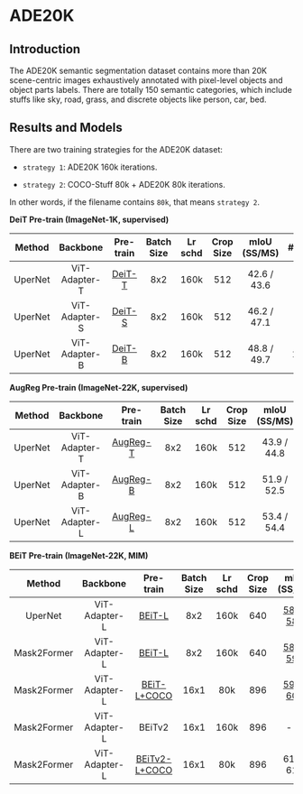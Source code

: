 # ADE20K

<!-- [ALGORITHM] -->

## Introduction

The ADE20K semantic segmentation dataset contains more than 20K scene-centric images exhaustively annotated with pixel-level objects and object parts labels. There are totally 150 semantic categories, which include stuffs like sky, road, grass, and discrete objects like person, car, bed.

## Results and Models

There are two training strategies for the ADE20K dataset:

- `strategy 1`: ADE20K 160k iterations.

- `strategy 2`: COCO-Stuff 80k + ADE20K 80k iterations.

In other words, if the filename contains `80k`, that means `strategy 2`.

**DeiT Pre-train (ImageNet-1K, supervised)**

| Method  | Backbone      | Pre-train                                                                         | Batch Size | Lr schd | Crop Size | mIoU (SS/MS) | #Param | Config                                                    | Download                                                                                                                                                                                                                            |
|:-------:|:-------------:|:---------------------------------------------------------------------------------:|:----------:|:-------:|:---------:|:------------:|:------:|:---------------------------------------------------------:|:-----------------------------------------------------------------------------------------------------------------------------------------------------------------------------------------------------------------------------------:|
| UperNet | ViT-Adapter-T | [DeiT-T](https://dl.fbaipublicfiles.com/deit/deit_tiny_patch16_224-a1311bcf.pth)  | 8x2        | 160k    | 512       | 42.6 / 43.6  | 36M    | [config](./upernet_deit_adapter_tiny_512_160k_ade20k.py)  | [ckpt](https://github.com/czczup/ViT-Adapter/releases/download/v0.3.1/upernet_deit_adapter_tiny_512_160_ade20k.pth.tar) \| [log](https://huggingface.co/czczup/ViT-Adapter/raw/main/upernet_deit_adapter_tiny_512_160k_ade20k.log)  |
| UperNet | ViT-Adapter-S | [DeiT-S](https://dl.fbaipublicfiles.com/deit/deit_small_patch16_224-cd65a155.pth) | 8x2        | 160k    | 512       | 46.2 / 47.1  | 58M    | [config](./upernet_deit_adapter_small_512_160k_ade20k.py) | [ckpt](https://github.com/czczup/ViT-Adapter/releases/download/v0.3.1/upernet_deit_adapter_small_512_160k_ade20k.pth)                                                                                                               |
| UperNet | ViT-Adapter-B | [DeiT-B](https://dl.fbaipublicfiles.com/deit/deit_base_patch16_224-b5f2ef4d.pth)  | 8x2        | 160k    | 512       | 48.8 / 49.7  | 134M   | [config](./upernet_deit_adapter_base_512_160k_ade20k.py)  | [ckpt](https://github.com/czczup/ViT-Adapter/releases/download/v0.3.1/upernet_deit_adapter_base_512_160k_ade20k.pth.tar) \| [log](https://huggingface.co/czczup/ViT-Adapter/raw/main/upernet_deit_adapter_base_512_160k_ade20k.log) |

**AugReg Pre-train (ImageNet-22K, supervised)**

| Method  | Backbone      | Pre-train                                                                                                                                                                        | Batch Size | Lr schd | Crop Size | mIoU (SS/MS) | #Param | Config                                                      | Download                                                                                                                                                                                                                                  |
|:-------:|:-------------:|:--------------------------------------------------------------------------------------------------------------------------------------------------------------------------------:|:----------:|:-------:|:---------:|:------------:|:------:|:-----------------------------------------------------------:|:-----------------------------------------------------------------------------------------------------------------------------------------------------------------------------------------------------------------------------------------:|
| UperNet | ViT-Adapter-T | [AugReg-T](https://github.com/czczup/ViT-Adapter/releases/download/v0.3.1/Ti_16-i21k-300ep-lr_0.001-aug_none-wd_0.03-do_0.0-sd_0.0--imagenet2012-steps_20k-lr_0.03-res_224.pth)  | 8x2        | 160k    | 512       | 43.9 / 44.8  | 36M    | [config](./upernet_augreg_adapter_tiny_512_160k_ade20k.py)  | [ckpt](https://github.com/czczup/ViT-Adapter/releases/download/v0.3.1/upernet_augreg_adapter_tiny_512_160_ade20k.pth.tar) \| [log](https://huggingface.co/czczup/ViT-Adapter/raw/main/upernet_augreg_adapter_tiny_512_160_ade20k.log)     |
| UperNet | ViT-Adapter-B | [AugReg-B](https://github.com/czczup/ViT-Adapter/releases/download/v0.3.1/B_16-i21k-300ep-lr_0.001-aug_medium1-wd_0.1-do_0.0-sd_0.0--imagenet2012-steps_20k-lr_0.01-res_384.pth) | 8x2        | 160k    | 512       | 51.9 / 52.5  | 134M   | [config](./upernet_augreg_adapter_base_512_160k_ade20k.py)  | [ckpt](https://github.com/czczup/ViT-Adapter/releases/download/v0.3.1/upernet_augreg_adapter_base_512_160k_ade20k.pth.tar) \| [log](https://huggingface.co/czczup/ViT-Adapter/raw/main/upernet_augreg_adapter_base_512_160k_ade20k.log)   |
| UperNet | ViT-Adapter-L | [AugReg-L](https://github.com/czczup/ViT-Adapter/releases/download/v0.1.6/L_16-i21k-300ep-lr_0.001-aug_medium1-wd_0.1-do_0.1-sd_0.1--imagenet2012-steps_20k-lr_0.01-res_384.pth) | 8x2        | 160k    | 512       | 53.4 / 54.4  | 364M   | [config](./upernet_augreg_adapter_large_512_160k_ade20k.py) | [ckpt](https://github.com/czczup/ViT-Adapter/releases/download/v0.3.1/upernet_augreg_adapter_large_512_160k_ade20k.pth.tar) \| [log](https://huggingface.co/czczup/ViT-Adapter/raw/main/upernet_augreg_adapter_large_512_160k_ade20k.log) |

**BEiT Pre-train (ImageNet-22K, MIM)**

| Method      | Backbone      | Pre-train                                                                                                                                        | Batch Size | Lr schd | Crop Size | mIoU (SS/MS)                                                                                                                                                                            | #Param | Config                                                             | Download                                                                                                                                                                                                                                       |
|:-----------:|:-------------:|:------------------------------------------------------------------------------------------------------------------------------------------------:|:----------:|:-------:|:---------:|:---------------------------------------------------------------------------------------------------------------------------------------------------------------------------------------:|:------:|:------------------------------------------------------------------:|:----------------------------------------------------------------------------------------------------------------------------------------------------------------------------------------------------------------------------------------------:|
| UperNet     | ViT-Adapter-L | [BEiT-L](https://conversationhub.blob.core.windows.net/beit-share-public/beit/beit_large_patch16_224_pt22k_ft22k.pth)                            | 8x2        | 160k    | 640       | [58.0](https://drive.google.com/file/d/1KsV4QPfoRi5cj2hjCzy8VfWih8xCTrE3/view?usp=sharing) / [58.4](https://drive.google.com/file/d/1haeTUvQhKCM7hunVdK60yxULbRH7YYBK/view?usp=sharing) | 451M   | [config](./upernet_beit_adapter_large_640_160k_ade20k_ss.py)       | [ckpt](https://github.com/czczup/ViT-Adapter/releases/download/v0.2.1/upernet_beit_adapter_large_640_160k_ade20k.pth.tar) \| [log](https://huggingface.co/czczup/ViT-Adapter/raw/main/upernet_beit_adapter_large_640_160k_ade20k_ss.log)       |
| Mask2Former | ViT-Adapter-L | [BEiT-L](https://conversationhub.blob.core.windows.net/beit-share-public/beit/beit_large_patch16_224_pt22k_ft22k.pth)                            | 8x2        | 160k    | 640       | [58.3](https://drive.google.com/file/d/1jj56lSbc2s4ZNc-Hi-w6o-OSS99oi-_g/view?usp=sharing) / [59.0](https://drive.google.com/file/d/1hgpZB5gsyd7LTS7Aay2CbHmlY10nafCw/view?usp=sharing) | 568M   | [config](./mask2former_beit_adapter_large_640_160k_ade20k_ss.py)   | [ckpt](https://github.com/czczup/ViT-Adapter/releases/download/v0.2.2/mask2former_beit_adapter_large_640_160k_ade20k.zip) \| [log](https://huggingface.co/czczup/ViT-Adapter/raw/main/mask2former_beit_adapter_large_640_160k_ade20k_ss.log)   |
| Mask2Former | ViT-Adapter-L | [BEiT-L+COCO](https://github.com/czczup/ViT-Adapter/releases/download/v0.2.6/mask2former_beit_adapter_large_896_80k_cocostuff164k.zip)     | 16x1       | 80k     | 896       | [59.4](https://drive.google.com/file/d/1B_1XSwdnLhjJeUmn1g_nxfvGJpYmYWHa/view?usp=sharing) / [60.5](https://drive.google.com/file/d/1UtjmgcYKR-2h116oQXklUYOVcTw15woM/view?usp=sharing) | 571M   | [config](./mask2former_beit_adapter_large_896_80k_ade20k_ss.py)    | [ckpt](https://github.com/czczup/ViT-Adapter/releases/download/v0.2.0/mask2former_beit_adapter_large_896_80k_ade20k.zip) \| [log](https://huggingface.co/czczup/ViT-Adapter/raw/main/mask2former_beit_adapter_large_896_80k_ade20k_ss.log)     |
| Mask2Former | ViT-Adapter-L | BEiTv2                                                                                                                                           | 16x1       | 160k    | 896       | - / -                                                                                                                                                                                   | 571M   | [config](./mask2former_beitv2_adapter_large_896_160k_ade20k_ss.py) | -                                                                                                                                                                                                                                              |
| Mask2Former | ViT-Adapter-L | [BEiTv2-L+COCO](https://github.com/czczup/ViT-Adapter/releases/download/v0.3.1/mask2former_beitv2_adapter_large_896_80k_cocostuff164k.zip) | 16x1       | 80k     | 896       | 61.2 / 61.5                                                                                                                                                                             | 571M   | [config](./mask2former_beitv2_adapter_large_896_80k_ade20k_ss.py)  | [ckpt](https://github.com/czczup/ViT-Adapter/releases/download/v0.3.1/mask2former_beitv2_adapter_large_896_80k_ade20k.zip) \| [log](https://huggingface.co/czczup/ViT-Adapter/raw/main/mask2former_beitv2_adapter_large_896_80k_ade20k_ss.log) |

